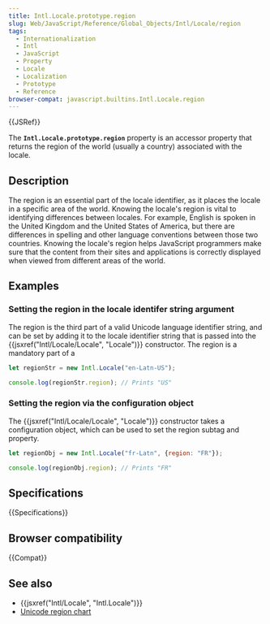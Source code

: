 ```yaml
---
title: Intl.Locale.prototype.region
slug: Web/JavaScript/Reference/Global_Objects/Intl/Locale/region
tags:
  - Internationalization
  - Intl
  - JavaScript
  - Property
  - Locale
  - Localization
  - Prototype
  - Reference
browser-compat: javascript.builtins.Intl.Locale.region
---
```

{{JSRef}}

The **`Intl.Locale.prototype.region`** property is an accessor property that
returns the region of the world (usually a country) associated with the locale.

## Description

The region is an essential part of the locale identifier, as it places the
locale in a specific area of the world. Knowing the locale's region is vital to
identifying differences between locales. For example, English is spoken in the
United Kingdom and the United States of America, but there are differences in
spelling and other language conventions between those two countries. Knowing the
locale's region helps JavaScript programmers make sure that the content from
their sites and applications is correctly displayed when viewed from different
areas of the world.

## Examples

### Setting the region in the locale identifer string argument

The region is the third part of a valid Unicode language identifier string, and
can be set by adding it to the locale identifier string that is passed into the
{{jsxref("Intl/Locale/Locale", "Locale")}} constructor. The region
is a mandatory part of a

```js
let regionStr = new Intl.Locale("en-Latn-US");

console.log(regionStr.region); // Prints "US"
```

### Setting the region via the configuration object

The {{jsxref("Intl/Locale/Locale", "Locale")}} constructor takes a
configuration object, which can be used to set the region subtag and property.

```js
let regionObj = new Intl.Locale("fr-Latn", {region: "FR"});

console.log(regionObj.region); // Prints "FR"
```

## Specifications

{{Specifications}}

## Browser compatibility

{{Compat}}

## See also

- {{jsxref("Intl/Locale", "Intl.Locale")}}
- [Unicode region chart](https://www.unicode.org/cldr/charts/latest/supplemental/territory_containment_un_m_49.html)
